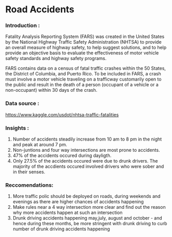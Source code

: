 # Road Accidents
 
### Introduction :

Fatality Analysis Reporting System (FARS) was created in the United States by the National Highway Traffic Safety Administration (NHTSA) to provide an overall measure of highway safety, to help suggest solutions, and to help provide an objective basis to evaluate the effectiveness of motor vehicle safety standards and highway safety programs.

FARS contains data on a census of fatal traffic crashes within the 50 States, the District of Columbia, and Puerto Rico. To be included in FARS, a crash must involve a motor vehicle traveling on a trafficway customarily open to the public and result in the death of a person (occupant of a vehicle or a non-occupant) within 30 days of the crash.

### Data source :
https://www.kaggle.com/usdot/nhtsa-traffic-fatalities

### Insights :
1. Number of accidents steadily increase from 10 am to 8 pm in the night and peak at around 7 pm.
2. Non-juntions and four way intersections are most prone to accidents.
3. 47% of the accidents occured during dayligth.
4. Only 27.5% of the accidents occured were due to drunk drivers. The majority of the accdients occured involved drivers who were sober and  in their senses. 

### Reccomendations:
1. More traffic polic should be deployed on roads, during weekends and evenings as there are higher chances of accidents happening
2. Make rules near a 4 way intersection more clear and find out the reason why more accidents happen at such an intersection
3. Drunk driving accidents happening may,july, august and october - and hence during these months, be more stringent with drunk driving to curb number of drunk driving accidents happening


